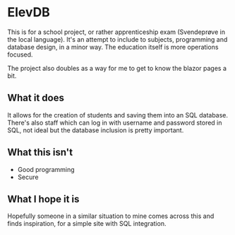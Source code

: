 # ElevDB

This is for a school project, or rather apprenticeship exam (Svendeprøve in the local language). It's an attempt to include to subjects, programming and database design, in a minor way.
The education itself is more operations focused.

The project also doubles as a way for me to get to know the blazor pages a bit.

## What it does
It allows for the creation of students and saving them into an SQL database. There's also staff which can log in with username and password stored in SQL, not ideal but the database inclusion is pretty important.

## What this isn't
* Good programming
* Secure

## What I hope it is
Hopefully someone in a similar situation to mine comes across this and finds inspiration, for a simple site with SQL integration.
